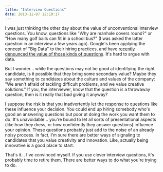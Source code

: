 ```yaml
---
title: "Interview Questions"
date: 2013-12-07 12:19:17
---
```


I was just thinking the other day about the value of unconventional interview questions. You know, questions like "Why are manhole covers round?" or "How many golf balls can fit in a school bus?" (I was asked the latter question in an interview a few years ago). Google's been applying the concept of "Big Data" to their hiring practices, and have <a href="http://www.nytimes.com/2013/06/20/business/in-head-hunting-big-data-may-not-be-such-a-big-deal.html">recently denounced the value of those kinds of questions</a>. It's hard to argue with data.

But I wonder… while the questions may not be good at identifying the right candidate, is it possible that they bring some secondary value? Maybe they say something to candidates about the culture and values of the company: "We aren't afraid of tackling difficult problems, and we value creative solutions." If you, the interviewer, know that the question is a throwaway question, then is it really that bad giving it anyway?

I suppose the risk is that you inadvertently let the response to questions like these influence your decision. You could end up hiring somebody who's good an answering questions but poor at doing the work you want them to do. It's unavoidable... you're bound to let all sorts of presentational aspects (like how they dress, or how confidently they answer questions) influence your opinion. These questions probably just add to the noise of an already noisy process. In fact, I'm sure there are better ways of signaling to candidates that you value creativity and innovation. Like, actually being innovative is a good place to start.

That's it... I've convinced myself. If you use clever interview questions, it's probably time to retire them. There are better ways to do what you're trying to do.
